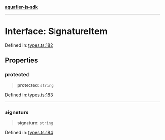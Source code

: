 [**aquafier-js-sdk**](../README.md)

***

# Interface: SignatureItem

Defined in: [types.ts:182](https://github.com/inblockio/aqua-verifier-js-lib/blob/09413c69301a51b584d51846ffabc4d8f820b4fa/src/types.ts#L182)

## Properties

### protected

> **protected**: `string`

Defined in: [types.ts:183](https://github.com/inblockio/aqua-verifier-js-lib/blob/09413c69301a51b584d51846ffabc4d8f820b4fa/src/types.ts#L183)

***

### signature

> **signature**: `string`

Defined in: [types.ts:184](https://github.com/inblockio/aqua-verifier-js-lib/blob/09413c69301a51b584d51846ffabc4d8f820b4fa/src/types.ts#L184)
